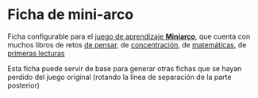 # Ficha de mini-arco

Ficha configurable para el [juego de aprendizaje **Miniarco**](http://amzn.to/2ydvLPe), que cuenta con muchos libros de retos [de pensar](http://amzn.to/2ggLWnX),  de [concentración](http://amzn.to/2wR566V), de [matemáticas](http://amzn.to/2wQ9UcV), de [primeras lecturas](http://amzn.to/2ge0aG8)

Esta ficha puede servir de base para generar otras fichas que se hayan perdido del juego original (rotando la línea de separación de la parte posterior)

